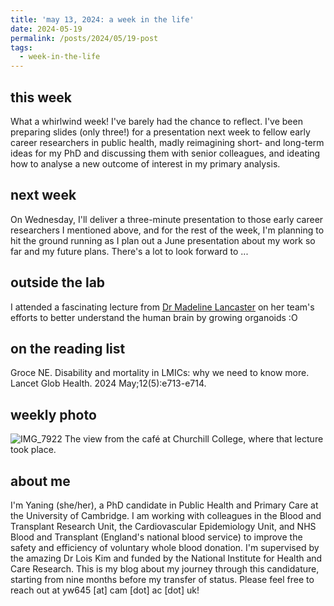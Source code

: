 ```yaml
---
title: 'may 13, 2024: a week in the life'
date: 2024-05-19
permalink: /posts/2024/05/19-post
tags:
  - week-in-the-life
---
```


this week
------
What a whirlwind week! I've barely had the chance to reflect. I've been preparing slides (only three!) for a presentation next week to fellow early career researchers in public health, madly reimagining short- and long-term ideas for my PhD and discussing them with senior colleagues, and ideating how to analyse a new outcome of interest in my primary analysis. 

next week
------
On Wednesday, I'll deliver a three-minute presentation to those early career researchers I mentioned above, and for the rest of the week, I'm planning to hit the ground running as I plan out a June presentation about my work so far and my future plans. There's a lot to look forward to ... 

outside the lab
------
I attended a fascinating lecture from [Dr Madeline Lancaster](https://www2.mrc-lmb.cam.ac.uk/group-leaders/h-to-m/madeline-lancaster/) on her team's efforts to better understand the human brain by growing organoids :O 

on the reading list
------
Groce NE. Disability and mortality in LMICs: why we need to know more. Lancet Glob Health. 2024 May;12(5):e713-e714. 

weekly photo
------
![IMG_7922](https://github.com/yaning-wu/yaning-wu.github.io/assets/145920710/44c0960d-7f75-4fbc-8dc5-93accd40522d)
The view from the café at Churchill College, where that lecture took place.

about me
------
I'm Yaning (she/her), a PhD candidate in Public Health and Primary Care at the University of Cambridge. I am working with colleagues in the Blood and Transplant Research Unit, the Cardiovascular Epidemiology Unit, and NHS Blood and Transplant (England's national blood service) to improve the safety and efficiency of voluntary whole blood donation. I'm supervised by the amazing Dr Lois Kim and funded by the National Institute for Health and Care Research. This is my blog about my journey through this candidature, starting from nine months before my transfer of status. Please feel free to reach out at yw645 [at] cam [dot] ac [dot] uk!
